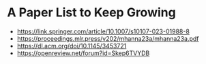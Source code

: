 # A Paper List to Keep Growing

* https://link.springer.com/article/10.1007/s10107-023-01988-8
* https://proceedings.mlr.press/v202/mhanna23a/mhanna23a.pdf
* https://dl.acm.org/doi/10.1145/3453721
* https://openreview.net/forum?id=Skep6TVYDB
